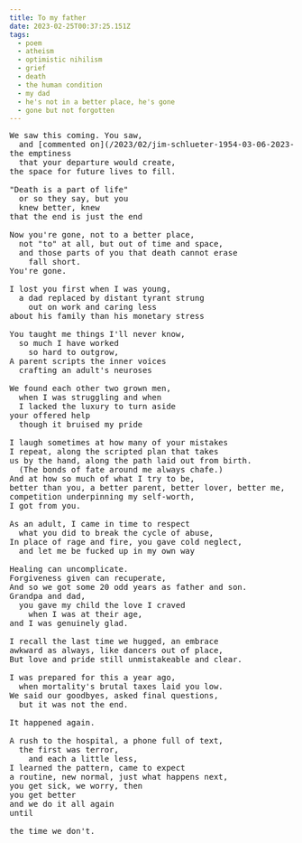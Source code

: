 ```yaml
---
title: To my father
date: 2023-02-25T00:37:25.151Z
tags:
  - poem
  - atheism
  - optimistic nihilism
  - grief
  - death
  - the human condition
  - my dad
  - he's not in a better place, he's gone
  - gone but not forgotten
---
```


<pre class="poem">We saw this coming. You saw,
  and [commented on](/2023/02/jim-schlueter-1954-03-06-2023-02-18/),
the emptiness
  that your departure would create,
the space for future lives to fill.

"Death is a part of life"
  or so they say, but you
  knew better, knew
that the end is just the end

Now you're gone, not to a better place,
  not "to" at all, but out of time and space,
  and those parts of you that death cannot erase
    fall short.
You're gone.

I lost you first when I was young,
  a dad replaced by distant tyrant strung
    out on work and caring less
about his family than his monetary stress

You taught me things I'll never know,
  so much I have worked
    so hard to outgrow,
A parent scripts the inner voices
  crafting an adult's neuroses

We found each other two grown men,
  when I was struggling and when
  I lacked the luxury to turn aside
your offered help
  though it bruised my pride

I laugh sometimes at how many of your mistakes
I repeat, along the scripted plan that takes
us by the hand, along the path laid out from birth.
  (The bonds of fate around me always chafe.)
And at how so much of what I try to be,
better than you, a better parent, better lover, better me,
competition underpinning my self-worth,
I got from you.

As an adult, I came in time to respect
  what you did to break the cycle of abuse,
In place of rage and fire, you gave cold neglect,
  and let me be fucked up in my own way

Healing can uncomplicate.
Forgiveness given can recuperate,
And so we got some 20 odd years as father and son.
Grandpa and dad,
  you gave my child the love I craved
    when I was at their age,
and I was genuinely glad.

I recall the last time we hugged, an embrace
awkward as always, like dancers out of place,
But love and pride still unmistakeable and clear.

I was prepared for this a year ago,
  when mortality's brutal taxes laid you low.
We said our goodbyes, asked final questions,
  but it was not the end.

It happened again.

A rush to the hospital, a phone full of text,
  the first was terror,
    and each a little less,
I learned the pattern, came to expect
a routine, new normal, just what happens next,
you get sick, we worry, then
you get better
and we do it all again
until

the time we don't.
</pre>
